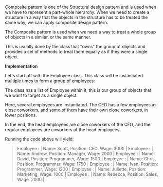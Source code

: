 Composite pattern is one of the Structural design pattern and is used when we have to represent a part-whole hierarchy. When we need to create a structure in a way that the objects in the structure has to be treated the same way, we can apply composite design pattern.

The Composite pattern is used when we need a way to treat a whole group of objects in a similar, or the same manner.

This is usually done by the class that "owns" the group of objects and provides a set of methods to treat them equally as if they were a single object.

**Implementation**

Let's start off with the Employee class. This class will be instantiated multiple times to form a group of employees:

The class has a list of Employee within it, this is our group of objects that we want to target as a single object.

Here, several employees are instantiated. The CEO has a few employees as close coworkers, and some of them have their own close coworkers, in lower positions.

In the end, the head employees are close coworkers of the CEO, and the regular employees are coworkers of the head employees.

Running the code above will yield:

> Employee : | Name: Scott, Position: CEO, Wage: 3000 |
Employee : | Name: Andrew, Position: Manager, Wage: 2000 |
Employee : | Name: David, Position: Programmer, Wage: 1500 |
Employee : | Name: Chris, Position: Programmer, Wage: 1750 |
Employee : | Name: Ivan, Position: Programmer, Wage: 1200 |
Employee : | Name: Juliette, Position: Marketing, Wage: 1000 |
Employee : | Name: Rebecca, Position: Sales, Wage: 2000 |
